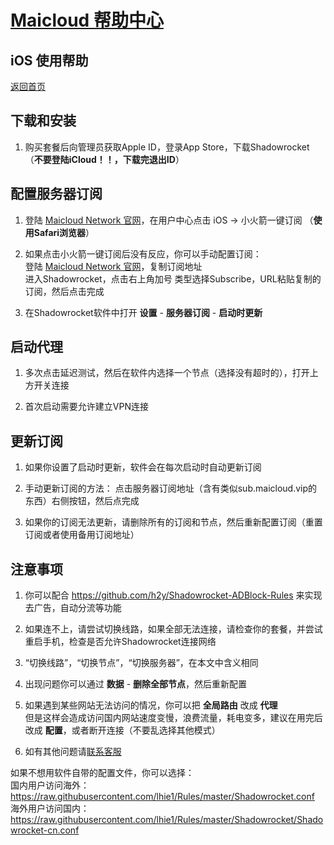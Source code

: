 # [Maicloud 帮助中心](/README.md)

## iOS 使用帮助
[返回首页](/README.md)

## 下载和安装

1. 购买套餐后向管理员获取Apple ID，登录App Store，下载Shadowrocket （**不要登陆iCloud！！，下载完退出ID**）

## 配置服务器订阅

1. 登陆 [Maicloud Network 官网](http://www.maicloud.cc/)，在用户中心点击 iOS → 小火箭一键订阅 （**使用Safari浏览器**）

2. 如果点击小火箭一键订阅后没有反应，你可以手动配置订阅：  
登陆 [Maicloud Network 官网](http://www.maicloud.cc/)，复制订阅地址  
进入Shadowrocket，点击右上角加号
类型选择Subscribe，URL粘贴复制的订阅，然后点击完成

2. 在Shadowrocket软件中打开 **设置** - **服务器订阅** - **启动时更新**

## 启动代理
1. 多次点击延迟测试，然后在软件内选择一个节点（选择没有超时的），打开上方开关连接

2. 首次启动需要允许建立VPN连接

## 更新订阅
1. 如果你设置了启动时更新，软件会在每次启动时自动更新订阅

2. 手动更新订阅的方法：
点击服务器订阅地址（含有类似sub.maicloud.vip的东西）右侧按钮，然后点完成
3. 如果你的订阅无法更新，请删除所有的订阅和节点，然后重新配置订阅（重置订阅或者使用备用订阅地址）

## 注意事项
1. 你可以配合 <https://github.com/h2y/Shadowrocket-ADBlock-Rules> 来实现去广告，自动分流等功能

2. 如果连不上，请尝试切换线路，如果全部无法连接，请检查你的套餐，并尝试重启手机，检查是否允许Shadowrocket连接网络

3. “切换线路”，“切换节点”，“切换服务器”，在本文中含义相同

4. 出现问题你可以通过 **数据** - **删除全部节点**，然后重新配置

5. 如果遇到某些网站无法访问的情况，你可以把 **全局路由** 改成 **代理**  
但是这样会造成访问国内网站速度变慢，浪费流量，耗电变多，建议在用完后改成 **配置**，或者断开连接（不要乱选择其他模式）

5. 如有其他问题请[联系客服](https://ticket.maicloud.cc)

如果不想用软件自带的配置文件，你可以选择：  
国内用户访问海外：https://raw.githubusercontent.com/lhie1/Rules/master/Shadowrocket.conf  
海外用户访问国内：https://raw.githubusercontent.com/lhie1/Rules/master/Shadowrocket/Shadowrocket-cn.conf  